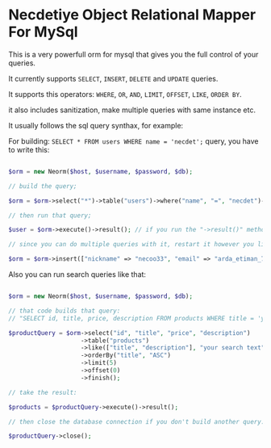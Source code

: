 # Necdetiye Object Relational Mapper For MySql

This is a very powerfull orm for mysql that gives you the full control of your queries.

It currently supports `SELECT`, `INSERT`, `DELETE` and `UPDATE` queries.

It supports this operators: `WHERE`, `OR`, `AND`, `LIMIT`, `OFFSET`, `LIKE`, `ORDER BY`.

it also includes sanitization, make multiple queries with same instance etc.

It usually follows the sql query synthax, for example:

For building: `SELECT * FROM users WHERE name = 'necdet';` query, you have to write this:

```php

$orm = new Neorm($host, $username, $password, $db);

// build the query;

$orm = $orm->select("*")->table("users")->where("name", "=", "necdet")->finish();

// then run that query;

$user = $orm->execute()->result(); // if you run the "->result()" method when you do a select query, it returns the rows. If you do insert query, don't run this function.

// since you can do multiple queries with it, restart it however you like:

$orm = $orm->insert(["nickname" => "necoo33", "email" => "arda_etiman_799@windowslive.com"])->table("users")->finish()->execute(); // end insert queries with "execute" function.

```

Also you can run search queries like that:

```php

$orm = new Neorm($host, $username, $password, $db);

// that code builds that query: 
// "SELECT id, title, price, description FROM products WHERE title = 'your search text' OR description = 'your search text' ORDER BY title ASC LIMIT 5 OFFSET 0;"

$productQuery = $orm->select("id", "title", "price", "description")
                    ->table("products")
                    ->like(["title", "description"], "your search text")
                    ->orderBy("title", "ASC")
                    ->limit(5)
                    ->offset(0)
                    ->finish();

// take the result:

$products = $productQuery->execute()->result();

// then close the database connection if you don't build another query:

$productQuery->close();

```
